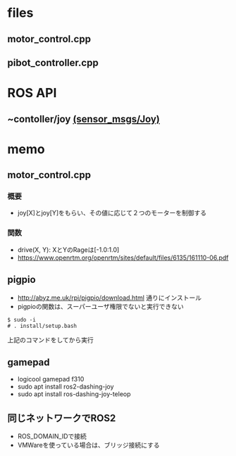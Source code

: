 # files

 ##  motor_control.cpp
 ##  pibot_controller.cpp

# ROS API
## ~contoller/joy  [(sensor_msgs/Joy)](http://docs.ros.org/api/sensor_msgs/html/msg/Joy.html)

# memo
## motor_control.cpp
### 概要
 - joy[X]とjoy[Y]をもらい、その値に応じて２つのモーターを制御する
### 関数
 - drive(X, Y): XとYのRageは[-1.0:1.0]
 - https://www.openrtm.org/openrtm/sites/default/files/6135/161110-06.pdf


## pigpio
 - http://abyz.me.uk/rpi/pigpio/download.html 通りにインストール
 - pigpioの関数は、スーパーユーザ権限でないと実行できない
 ```
 $ sudo -i
 # . install/setup.bash
```
上記のコマンドをしてから実行

## gamepad
- logicool gamepad f310
- sudo apt install ros2-dashing-joy
- sudo apt install ros-dashing-joy-teleop

## 同じネットワークでROS2
 - ROS_DOMAIN_IDで接続
 - VMWareを使っている場合は、ブリッジ接続にする